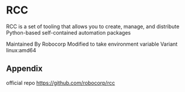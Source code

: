 
# RCC

RCC is a set of tooling that allows you to create, manage, and distribute Python-based self-contained automation packages

Maintained By Robocorp
Modified to take environment variable
Variant linux:amd64



## Appendix

official repo
https://github.com/robocorp/rcc